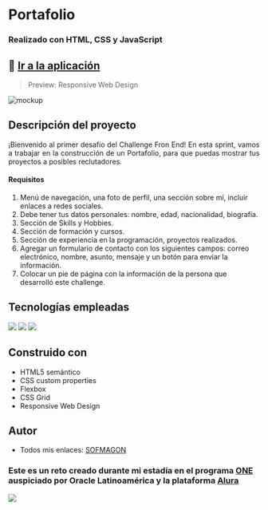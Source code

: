 # Portafolio

### Realizado con HTML, CSS y JavaScript

## 🚀 [Ir a la aplicación](https://sofmagon.github.io/portafolio-one/)

> Preview: Responsive Web Design

![mockup](https://i.ibb.co/17cxxHf/Portafolio-RWD.jpg)

## Descripción del proyecto
<p align="justify">
¡Bienvenido al primer desafío del Challenge Fron End! En esta sprint, vamos a trabajar en la construcción de un Portafolio, para que puedas mostrar tus proyectos a posibles reclutadores.
</p>

#### Requisitos
1. Menú de navegación, una foto de perfil, una sección sobre mí, incluir enlaces a redes sociales.
2. Debe tener tus datos personales: nombre, edad, nacionalidad, biografía.
3. Sección de Skills y Hobbies.
4. Sección de formación y cursos.
5. Sección de experiencia en la programación, proyectos realizados.
6. Agregar un formulario de contacto con los siguientes campos: correo electrónico, nombre, asunto, mensaje y un botón para enviar la información.
7. Colocar un pie de página con la información de la persona que desarrolló este challenge.

## Tecnologías empleadas
<div>
	<img src="https://img.shields.io/badge/HTML5-E34F26?style=for-the-badge&logo=html5&logoColor=white">
	<img src="https://img.shields.io/badge/CSS3-1572B6?style=for-the-badge&logo=css3&logoColor=white">
	<img src="https://img.shields.io/badge/JavaScript-F7DF1E?style=for-the-badge&logo=javascript&logoColor=black">
</div>

## Construido con
- HTML5 semántico
- CSS custom properties
- Flexbox
- CSS Grid
- Responsive Web Design

## Autor
- Todos mis enlaces: [SOFMAGON](https://beacons.ai/sofmagon)

### **Este es un reto creado durante mi estadía en el programa [ONE](https://www.oracle.com/mx/education/oracle-next-education/) auspiciado por Oracle Latinoamérica y la plataforma [Alura](https://www.aluracursos.com)**

![](https://i.ibb.co/qkSRHGP/one-alura.jpg) 
